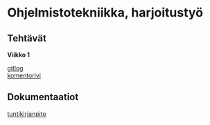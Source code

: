 # Ohjelmistotekniikka,  harjoitustyö <h2> Tehtävät
**Viikko 1** 

[gitlog](https://github.com/Tatkuu/ot-harjoitustyo/blob/master/laskarit/viikko1/gitlog.txt)  
[komentorivi](https://github.com/Tatkuu/ot-harjoitustyo/blob/master/laskarit/viikko1/komentorivi.txt) 

## Dokumentaatiot

[tuntikirjanpito](https://github.com/Tatkuu/ot-harjoitustyo/blob/master/dokumentaatio/tuntikirjanpito.md)

  

